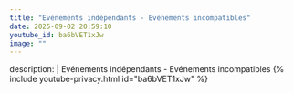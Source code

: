 ```yaml
---
title: "Evénements indépendants - Evénements incompatibles"
date: 2025-09-02 20:59:10 
youtube_id: ba6bVET1xJw
image: ""
---
```

description: |
  Evénements indépendants - Evénements incompatibles
{% include youtube-privacy.html id="ba6bVET1xJw" %}
